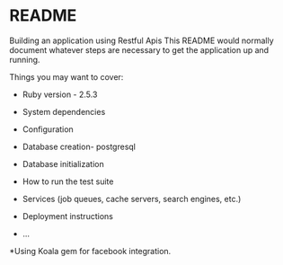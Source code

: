 # README

Building an application using Restful Apis
This README would normally document whatever steps are necessary to get the
application up and running.

Things you may want to cover:

* Ruby version - 2.5.3

* System dependencies

* Configuration

* Database creation- postgresql

* Database initialization

* How to run the test suite

* Services (job queues, cache servers, search engines, etc.)

* Deployment instructions

* ...

*Using Koala gem for facebook integration.
